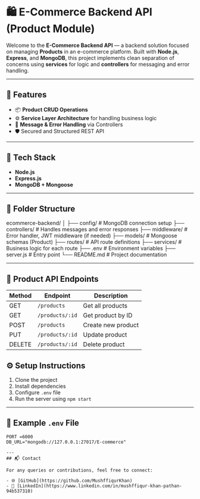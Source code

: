 # 🛍️ E-Commerce Backend API (Product Module)

Welcome to the **E-Commerce Backend API** — a backend solution focused on managing **Products** in an e-commerce platform. Built with **Node.js**, **Express**, and **MongoDB**, this project implements clean separation of concerns using **services** for logic and **controllers** for messaging and error handling.

---

## 🚀 Features

- 📦 **Product CRUD Operations**
- ⚙️ **Service Layer Architecture** for handling business logic
- 🧾 **Message & Error Handling** via Controllers
- 🛡️ Secured and Structured REST API

---

## 🧰 Tech Stack

- **Node.js**
- **Express.js**
- **MongoDB + Mongoose**

---

## 📁 Folder Structure
ecommerce-backend/
│
├── config/ # MongoDB connection setup
├── controllers/ # Handles messages and error responses
├── middleware/ # Error handler, JWT middleware (if needed)
├── models/ # Mongoose schemas (Product)
├── routes/ # API route definitions
├── services/ # Business logic for each route
├── .env # Environment variables
├── server.js # Entry point
└── README.md # Project documentation

---

## 📌 Product API Endpoints

| Method | Endpoint        | Description           |
|--------|------------------|-----------------------|
| GET    | `/products`      | Get all products      |
| GET    | `/products/:id`  | Get product by ID     |
| POST   | `/products`      | Create new product    |
| PUT    | `/products/:id`  | Update product        |
| DELETE | `/products/:id`  | Delete product        |


## ⚙️ Setup Instructions

1. Clone the project  
2. Install dependencies  
3. Configure `.env` file  
4. Run the server using `npm start`

---

## 🧪 Example `.env` File

```env
PORT =6000
DB_URL="mongodb://127.0.0.1:27017/E-commerce"

---
## 📬 Contact

For any queries or contributions, feel free to connect:

- 🌐 [GitHub](https://github.com/MushffiqurKhan)
- 💼 [LinkedIn](https://www.linkedin.com/in/mushffiqur-khan-pathan-94b537310)


